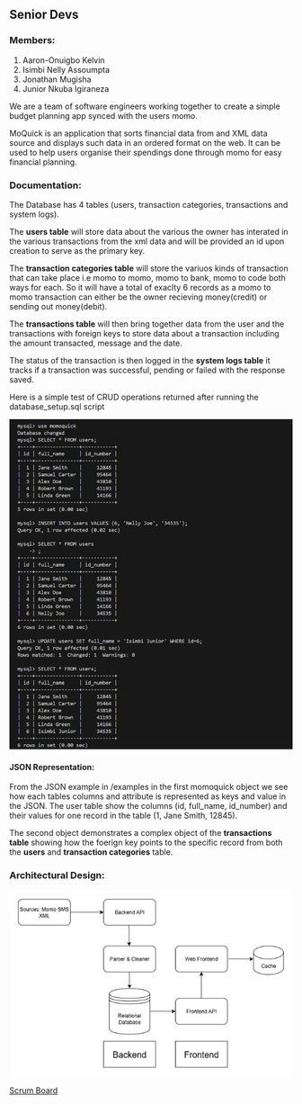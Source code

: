 ## Senior Devs
### Members:
1.    Aaron-Onuigbo Kelvin
2.    Isimbi Nelly Assoumpta
3.    Jonathan Mugisha
4.    Junior Nkuba Igiraneza

We are a team of software engineers working together to create a simple budget planning app synced with the users momo.

MoQuick is an application that sorts financial data from and XML data source and displays such data in an ordered format on the web. It can be used to help users organise their spendings done through momo for easy financial planning.

### Documentation:
The Database has 4 tables (users, transaction categories, transactions and system logs).

The **users table** will store data about the various the owner has interated in the various transactions from the xml data and will be provided an id upon creation to serve as the primary key.

The **transaction categories table** will store the variuos kinds of transaction that can take place i.e momo to momo, momo to bank, momo to code both ways for each. So it will have a total of exaclty 6 records as a momo to momo transaction can either be the owner recieving money(credit) or sending out money(debit).

The **transactions table** will then bring together data from the user and the transactions with foreign keys to store data about a transaction including the amount transacted, message and the date.

The status of the transaction is then logged in the **system logs table** it tracks if a transaction was successful, pending or failed with the response saved.

Here is a simple test of CRUD operations returned after running the database_setup.sql script

![alt text](https://github.com/KelvinAaron/MoQuick/blob/main/docs/demo.png) 

#### JSON Representation:
From the JSON example in /examples in the first momoquick object we see how each tables columns and attribute is represented as keys and value in the JSON. The user table show the columns (id, full_name, id_number) and their values for one record in the table (1, Jane Smith, 12845).

The second object demonstrates a complex object of the **transactions table** showing how the foerign key points to the specific record from both the **users** and **transaction categories** table.

### Architectural Design:

![alt text](https://github.com/KelvinAaron/MoQuick/blob/main/docs/Architectural.png) 

[Scrum Board](https://github.com/users/KelvinAaron/projects/1/views/1)
